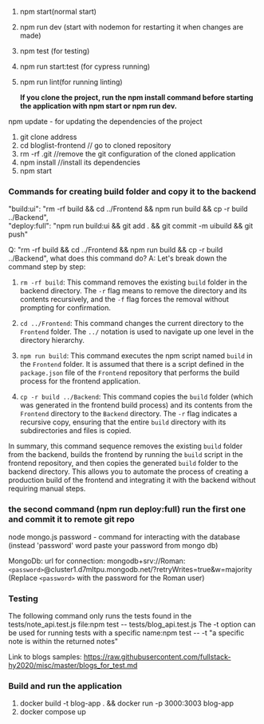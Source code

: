 <!-- starting server -->

1. npm start(normal start)
2. npm run dev (start with nodemon for restarting it when changes are made)
3. npm test (for testing)
4. npm run start:test (for cypress running)
5. npm run lint(for running linting)

   **If you clone the project, run the npm install command before starting the application with npm start or npm run dev.**

npm update - for updating the dependencies of the project

<!-- when you clone project from github -->

1. git clone address
2. cd bloglist-frontend // go to cloned repository
3. rm -rf .git //remove the git configuration of the cloned application
4. npm install //install its dependencies
5. npm start

### Commands for creating build folder and copy it to the backend

"build:ui": "rm -rf build && cd ../Frontend && npm run build && cp -r build ../Backend",\
"deploy:full": "npm run build:ui && git add . && git commit -m uibuild && git push"

Q: "rm -rf build && cd ../Frontend && npm run build && cp -r build ../Backend",
what does this command do?
A: Let's break down the command step by step:

1. `rm -rf build`: This command removes the existing `build` folder in the backend directory. The `-r` flag means to remove the directory and its contents recursively, and the `-f` flag forces the removal without prompting for confirmation.

2. `cd ../Frontend`: This command changes the current directory to the `Frontend` folder. The `../` notation is used to navigate up one level in the directory hierarchy.

3. `npm run build`: This command executes the npm script named `build` in the `Frontend` folder. It is assumed that there is a script defined in the `package.json` file of the `Frontend` repository that performs the build process for the frontend application.

4. `cp -r build ../Backend`: This command copies the `build` folder (which was generated in the frontend build process) and its contents from the `Frontend` directory to the `Backend` directory. The `-r` flag indicates a recursive copy, ensuring that the entire `build` directory with its subdirectories and files is copied.

In summary, this command sequence removes the existing `build` folder from the backend, builds the frontend by running the `build` script in the frontend repository, and then copies the generated `build` folder to the backend directory. This allows you to automate the process of creating a production build of the frontend and integrating it with the backend without requiring manual steps.

### the second command (npm run deploy:full) run the first one and commit it to remote git repo

node mongo.js password - command for interacting with the database (instead 'password' word paste your password from mongo db)

MongoDb:
url for connection:
mongodb+srv://Roman:`<password>`@cluster1.d7mltpu.mongodb.net/?retryWrites=true&w=majority (Replace `<password>` with the password for the Roman user)

### Testing

The following command only runs the tests found in the tests/note_api.test.js file:npm test -- tests/blog_api.test.js
The -t option can be used for running tests with a specific name:npm test -- -t "a specific note is within the returned notes"

Link to blogs samples:
https://raw.githubusercontent.com/fullstack-hy2020/misc/master/blogs_for_test.md

### Build and run the application
1. docker build -t blog-app . && docker run -p 3000:3003 blog-app
2. docker compose up